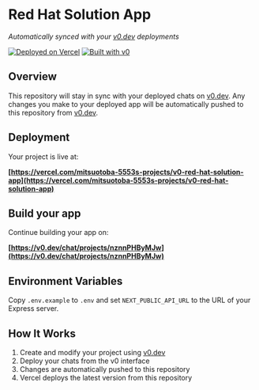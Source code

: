 # Red Hat Solution App

*Automatically synced with your [v0.dev](https://v0.dev) deployments*

[![Deployed on Vercel](https://img.shields.io/badge/Deployed%20on-Vercel-black?style=for-the-badge&logo=vercel)](https://vercel.com/mitsuotoba-5553s-projects/v0-red-hat-solution-app)
[![Built with v0](https://img.shields.io/badge/Built%20with-v0.dev-black?style=for-the-badge)](https://v0.dev/chat/projects/nznnPHByMJw)

## Overview

This repository will stay in sync with your deployed chats on [v0.dev](https://v0.dev).
Any changes you make to your deployed app will be automatically pushed to this repository from [v0.dev](https://v0.dev).

## Deployment

Your project is live at:

**[https://vercel.com/mitsuotoba-5553s-projects/v0-red-hat-solution-app](https://vercel.com/mitsuotoba-5553s-projects/v0-red-hat-solution-app)**

## Build your app

Continue building your app on:

**[https://v0.dev/chat/projects/nznnPHByMJw](https://v0.dev/chat/projects/nznnPHByMJw)**

## Environment Variables

Copy `.env.example` to `.env` and set `NEXT_PUBLIC_API_URL` to the URL of your Express server.

## How It Works

1. Create and modify your project using [v0.dev](https://v0.dev)
2. Deploy your chats from the v0 interface
3. Changes are automatically pushed to this repository
4. Vercel deploys the latest version from this repository
